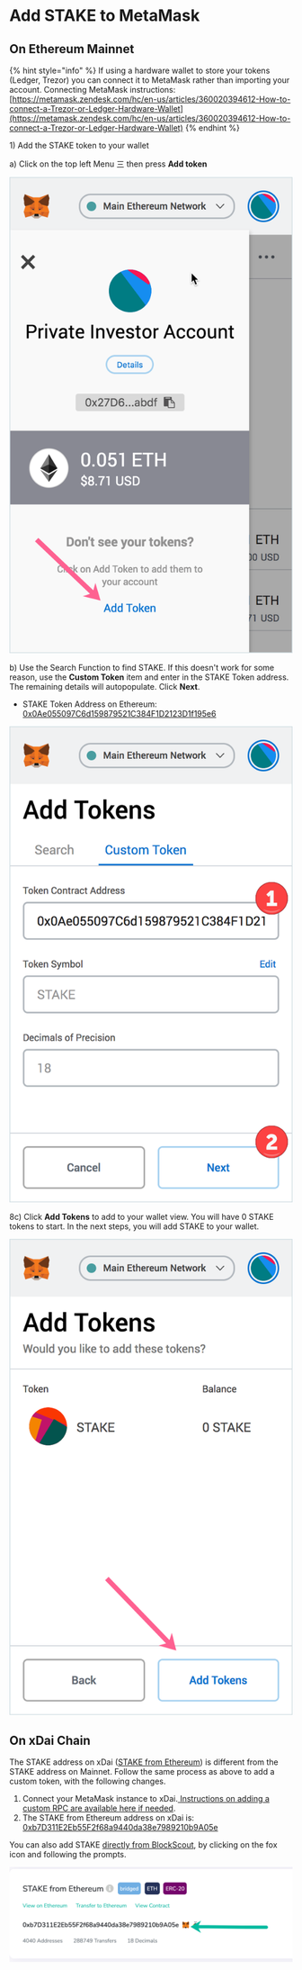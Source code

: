 # Add STAKE to MetaMask

## On Ethereum Mainnet

{% hint style="info" %}
If using a hardware wallet to store your tokens (Ledger, Trezor) you can connect it to MetaMask rather than importing your account. Connecting MetaMask instructions: [https://metamask.zendesk.com/hc/en-us/articles/360020394612-How-to-connect-a-Trezor-or-Ledger-Hardware-Wallet](https://metamask.zendesk.com/hc/en-us/articles/360020394612-How-to-connect-a-Trezor-or-Ledger-Hardware-Wallet)
{% endhint %}

1\) Add the STAKE token to your wallet

a) Click on the top left Menu 三 then press **Add token**

![](../../../../.gitbook/assets/mm1.png)

b) Use the Search Function to find STAKE. If this doesn't work for some reason, use the **Custom Token** item and enter in the STAKE Token address. The remaining details will autopopulate. Click **Next**.

* STAKE Token Address on Ethereum: [0x0Ae055097C6d159879521C384F1D2123D1f195e6](https://etherscan.io/token/0x0Ae055097C6d159879521C384F1D2123D1f195e6)

![](../../../../.gitbook/assets/mm2.png)

8c) Click **Add Tokens** to add to your wallet view. You will have 0 STAKE tokens to start. In the next steps, you will add STAKE to your wallet.

![](<../../../../.gitbook/assets/mm3 (1).png>)

## On xDai Chain

The STAKE address on xDai ([STAKE from Ethereum](https://blockscout.com/xdai/mainnet/tokens/0xb7D311E2Eb55F2f68a9440da38e7989210b9A05e/token-transfers)) is different from the STAKE address on Mainnet. Follow the same process as above to add a custom token, with the following changes.

1. Connect your MetaMask instance to xDai.[ Instructions on adding a custom RPC are available here if needed](../../../../for-users/wallets/metamask/metamask-setup.md).
2. The STAKE from Ethereum address on xDai is: [0xb7D311E2Eb55F2f68a9440da38e7989210b9A05e](https://blockscout.com/xdai/mainnet/address/0xb7D311E2Eb55F2f68a9440da38e7989210b9A05e/transactions)

You can also add STAKE [directly from BlockScout](https://blockscout.com/xdai/mainnet/tokens/0xb7D311E2Eb55F2f68a9440da38e7989210b9A05e/token-transfers), by clicking on the fox icon and following the prompts.

![](../../../../.gitbook/assets/stake1.png)
